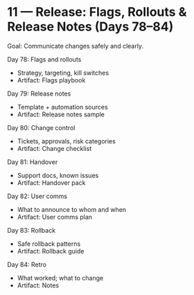 # 11 — Release: Flags, Rollouts & Release Notes (Days 78–84)

Goal: Communicate changes safely and clearly.

Day 78: Flags and rollouts
- Strategy, targeting, kill switches
- Artifact: Flags playbook

Day 79: Release notes
- Template + automation sources
- Artifact: Release notes sample

Day 80: Change control
- Tickets, approvals, risk categories
- Artifact: Change checklist

Day 81: Handover
- Support docs, known issues
- Artifact: Handover pack

Day 82: User comms
- What to announce to whom and when
- Artifact: User comms plan

Day 83: Rollback
- Safe rollback patterns
- Artifact: Rollback guide

Day 84: Retro
- What worked; what to change
- Artifact: Notes
